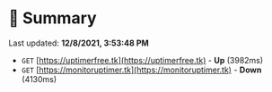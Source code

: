 # 📖 Summary
Last updated: **12/8/2021, 3:53:48 PM**

- `GET` [https://uptimerfree.tk](https://uptimerfree.tk) - **Up** (3982ms)
- `GET` [https://monitoruptimer.tk](https://monitoruptimer.tk) - **Down** (4130ms)
